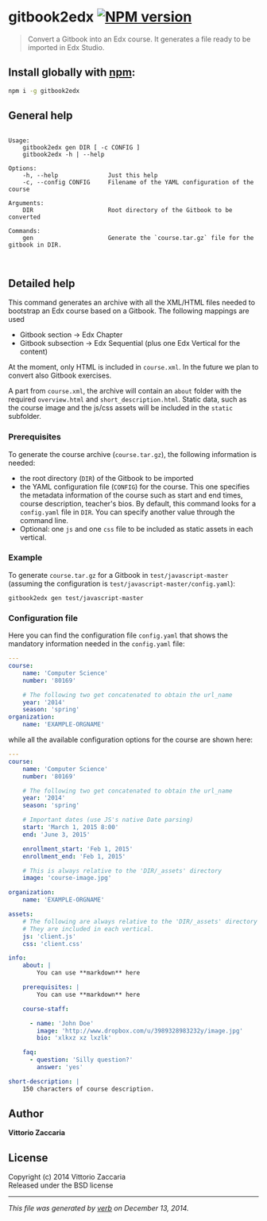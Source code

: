# gitbook2edx [![NPM version](https://badge.fury.io/js/gitbook2edx.svg)](http://badge.fury.io/js/gitbook2edx)

> Convert a Gitbook into an Edx course. It generates a file  ready to be imported in Edx Studio.

## Install globally with [npm](npmjs.org):

```bash
npm i -g gitbook2edx
```

## General help 

```

Usage:
    gitbook2edx gen DIR [ -c CONFIG ]
    gitbook2edx -h | --help 

Options:
    -h, --help              Just this help
    -c, --config CONFIG     Filename of the YAML configuration of the course

Arguments:
    DIR                     Root directory of the Gitbook to be converted

Commands:
    gen                     Generate the `course.tar.gz` file for the gitbook in DIR.



```

## Detailed help

This command generates an archive with all the XML/HTML files needed to bootstrap an Edx course based on a Gitbook. The following mappings are used

- Gitbook section -> Edx Chapter
- Gitbook subsection -> Edx Sequential (plus one Edx Vertical for the content)

At the moment, only HTML is included in `course.xml`. In the future we plan to convert also Gitbook exercises.

A part from `course.xml`, the archive will contain an `about` folder with the required `overview.html` and `short_description.html`. Static data, such as the course image and the js/css assets will be included in the `static` subfolder.

### Prerequisites

To generate the course archive (`course.tar.gz`), the following information is needed:

* the root directory (`DIR`) of the Gitbook to be imported
* the YAML configuration file (`CONFIG`) for the course. This one specifies the metadata information of the course such as start and end times, course description, teacher's bios. By default, this command looks for a `config.yaml` file in `DIR`. You can specify another value through the command line.
* Optional: one `js` and one `css` file to be included as static assets in each vertical. 

### Example

To generate `course.tar.gz` for a Gitbook in `test/javascript-master` (assuming the configuration is `test/javascript-master/config.yaml`): 

    gitbook2edx gen test/javascript-master


### Configuration file
Here you can find the configuration file `config.yaml` that shows the mandatory information needed in the `config.yaml` file:

```yaml
---
course: 
    name: 'Computer Science'
    number: '80169'

    # The following two get concatenated to obtain the url_name
    year: '2014'
    season: 'spring' 
organization: 
    name: 'EXAMPLE-ORGNAME'
```

while all the available configuration options for the course are shown here:

```yaml
---
course: 
    name: 'Computer Science'
    number: '80169'

    # The following two get concatenated to obtain the url_name
    year: '2014'
    season: 'spring' 

    # Important dates (use JS's native Date parsing)
    start: 'March 1, 2015 8:00'
    end: 'June 3, 2015'

    enrollment_start: 'Feb 1, 2015'
    enrollment_end: 'Feb 1, 2015'

    # This is always relative to the 'DIR/_assets' directory
    image: 'course-image.jpg'

organization: 
    name: 'EXAMPLE-ORGNAME'

assets:
    # The following are always relative to the 'DIR/_assets' directory
    # They are included in each vertical.
    js: 'client.js'
    css: 'client.css'

info:
    about: |
        You can use **markdown** here

    prerequisites: |
        You can use **markdown** here

    course-staff: 

      - name: 'John Doe' 
        image: 'http://www.dropbox.com/u/3989328983232y/image.jpg'
        bio: 'xlkxz xz lxzlk'

    faq: 
      - question: 'Silly question?'
        answer: 'yes'

short-description: |
    150 characters of course description.
```


## Author

**Vittorio Zaccaria**
 

## License
Copyright (c) 2014 Vittorio Zaccaria  
Released under the BSD license

***

_This file was generated by [verb](https://github.com/assemble/verb) on December 13, 2014._
